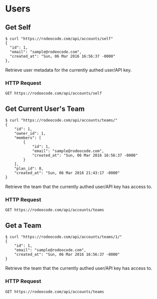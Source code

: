 # Users

## Get Self

```shell
$ curl "https://rodeocode.com/api/accounts/self"
{
  "id": 1,
  "email": "sample@rodeocode.com",
  "created_at": "Sun, 06 Mar 2016 16:56:37 -0000"
},
```

Retrieve user metadata for the currently authed user/API key.

### HTTP Request

`GET https://rodeocode.com/api/accounts/self`


## Get Current User's Team

```shell
$ curl "https://rodeocode.com/api/accounts/teams/"
{
    "id": 1,
    "owner_id": 1,
    "members": [
        {
            "id": 1,
            "email": "sample@rodeocode.com",
            "created_at": "Sun, 06 Mar 2016 16:56:37 -0000"
        }
    ],
    "plan_id": 0,
    "created_at": "Sun, 06 Mar 2016 21:43:17 -0000"
}
```

Retrieve the team that the currently authed user/API key has access to.

### HTTP Request

`GET https://rodeocode.com/api/accounts/teams`


## Get a Team

```shell
$ curl "https://rodeocode.com/api/accounts/teams/1/"
{
    "id": 1,
    "email": "sample@rodeocode.com",
    "created_at": "Sun, 06 Mar 2016 16:56:37 -0000"
}
```

Retrieve the team that the currently authed user/API key has access to.

### HTTP Request

`GET https://rodeocode.com/api/accounts/teams`
